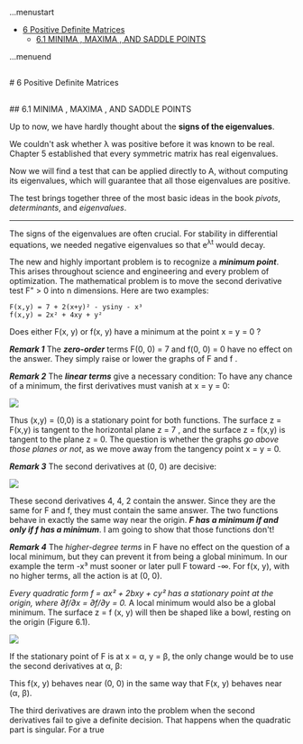 ...menustart

 - [6 Positive Definite Matrices](#c4ac5577c068be490d5dc0e124314e32)
	 - [6.1 MINIMA , MAXIMA , AND SADDLE POINTS](#b7b91c67e89390f8298af104c60585f7)

...menuend




<h2 id="c4ac5577c068be490d5dc0e124314e32"></h2>
# 6 Positive Definite Matrices

<h2 id="b7b91c67e89390f8298af104c60585f7"></h2>
## 6.1 MINIMA , MAXIMA , AND SADDLE POINTS

Up to now, we have hardly thought about the **signs of the eigenvalues**. 

We couldn't ask whether λ was positive before it was known to be real. Chapter 5 established that every symmetric matrix has real eigenvalues. 

Now we will find a test that can be applied directly to A, without computing its eigenvalues, which will guarantee that all those eigenvalues are positive. 

The test brings together three of the most basic ideas in the book *pivots*, *determinants*, and *eigenvalues*.

---

The signs of the eigenvalues are often crucial. For stability in differential equations, we needed negative eigenvalues so that e<sup>λt</sup> would decay. 

The new and highly important problem is to recognize a ***minimum point***. This arises throughout science and engineering and every problem of optimization. The mathematical problem is to move the second derivative test F" > 0 into n dimensions. Here are two examples:

```
F(x,y) = 7 + 2(x+y)² - ysiny - x³
f(x,y) = 2x² + 4xy + y²
```

Does either F(x, y) or f(x, y) have a minimum at the point x = y = 0 ?

***Remark 1*** The ***zero-order*** terms F(0, 0) = 7 and f(0, 0) = 0 have no effect on the answer. They simply raise or lower the graphs of F and f .

***Remark 2*** The ***linear terms*** give a necessary condition: To have any chance of a minimum, the first derivatives must vanish at x = y = 0:


![](https://raw.githubusercontent.com/mebusy/notes/master/imgs/LA_minima_example.png)

Thus (x,y) = (0,0) is a stationary point for both functions.  The surface z = F(x,y) is tangent to the horizontal plane z = 7 , and the surface z = f(x,y) is tangent to the plane z = 0.  The question is whether the graphs *go above those planes or not*, as we move away from the tangency point x = y = 0.

***Remark 3*** The second derivatives at (0, 0) are decisive:

![](https://raw.githubusercontent.com/mebusy/notes/master/imgs/LA_minima_remark3.png)

These second derivatives 4, 4, 2 contain the answer. Since they are the same for F and f, they must contain the same answer. The two functions behave in exactly the same way near the origin. ***F has a minimum if and only if f has a minimum***. I am going to show that those functions don't!

***Remark 4*** The *higher-degree terms* in F have no effect on the question of a local minimum, but they can prevent it from being a global minimum. In our example the term -x³ must sooner or later pull F toward -∞. For f(x, y), with no higher terms, all the action is at (0, 0).

*Every quadratic form f = ax² + 2bxy + cy² has a stationary point at the origin, where ∂f/∂x = ∂f/∂y = 0.*  A local minimum would also be a global minimum. The surface z = f (x, y) will then be shaped like a bowl, resting on the origin (Figure 6.1).

![](https://raw.githubusercontent.com/mebusy/notes/master/imgs/LA_F6.1.png)

If the stationary point of F is at x = α, y = β, the only change would be to use the second derivatives at α, β:  



This f(x, y) behaves near (0, 0) in the same way that F(x, y) behaves near (α, β).


The third derivatives are drawn into the problem when the second derivatives fail to give a definite decision. That happens when the quadratic part is singular. For a true
 





